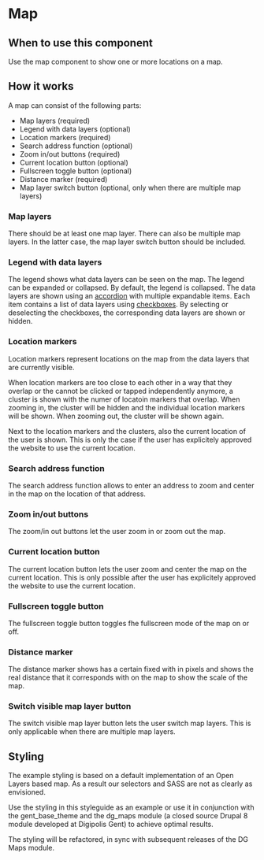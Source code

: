 
# Map

## When to use this component

Use the map component to show one or more locations on a map.

## How it works

A map can consist of the following parts:

* Map layers (required)
* Legend with data layers (optional)
* Location markers (required)
* Search address function (optional)
* Zoom in/out buttons (required)
* Current location button (optional)
* Fullscreen toggle button (optional)
* Distance marker  (required)
* Map layer switch button (optional, only when there are multiple map layers)

### Map layers

There should be at least one map layer. There can also be multiple map layers. In the latter case, the map layer switch button should be included.

### Legend with data layers

The legend shows what data layers can be seen on the map. The legend can be expanded or collapsed. By default, the legend is collapsed. The data layers are shown using an <a href="{{path './accordion.html'}}">accordion</a> with multiple expandable items. Each item contains a list of data layers using <a href="{{path './checkboxes.html'}}">checkboxes</a>. By selecting or deselecting the checkboxes, the corresponding data layers are shown or hidden.

### Location markers

Location markers represent locations on the map from the data layers that are currently visible.

When location markers are too close to each other in a way that they overlap or the cannot be clicked or tapped independently anymore, a cluster is shown with the numer of locatoin markers that overlap. When zooming in, the cluster will be hidden and the individual location markers will be shown. When zooming out, the cluster will be shown again.

Next to the location markers and the clusters, also the current location of the user is shown. This is only the case if the user has explicitely approved the website to use the current location.

### Search address function

The search address function allows to enter an address to zoom and center in the map on the location of that address.

### Zoom in/out buttons

The zoom/in out buttons let the user zoom in or zoom out the map.

### Current location button

The current location button lets the user zoom and center the map on the current location. This is only possible after the user has explicitely approved the website to use the current location.

### Fullscreen toggle button

The fullscreen toggle button toggles fhe fullscreen mode of the map on or off.

### Distance marker

The distance marker shows has a certain fixed with in pixels and shows the real distance that it corresponds with on the map to show the scale of the map.

### Switch visible map layer button

The switch visible map layer button lets the user switch map layers. This is only applicable when there are multiple map layers.

## Styling

The example styling is based on a default implementation of an Open Layers based
map. As a result our selectors and SASS are not as clearly as envisioned.

Use the styling in this styleguide as an example or use it in conjunction with
the gent_base_theme and the dg_maps module (a closed source Drupal 8 module
developed at Digipolis Gent) to achieve optimal results.

The styling will be refactored, in sync with subsequent releases of the DG Maps
module.
